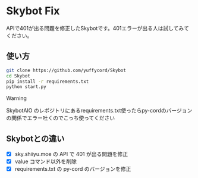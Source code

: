 # Skybot Fix

APIで401が出る問題を修正したSkybotです。401エラーが出る人は試してみてください。

## 使い方

```sh
git clone https://github.com/yuffycord/Skybot
cd Skybot
pip install -r requirements.txt
python start.py
```
> [!WARNING]
> SkybotAIO のレポジトリにあるrequirements.txt使ったらpy-cordのバージョンの関係でエラー吐くのでこっち使ってください

## Skybotとの違い

- [x] sky.shiiyu.moe の API で 401 が出る問題を修正
- [x] value コマンド以外を削除
- [x] requirements.txt の py-cord のバージョンを修正  